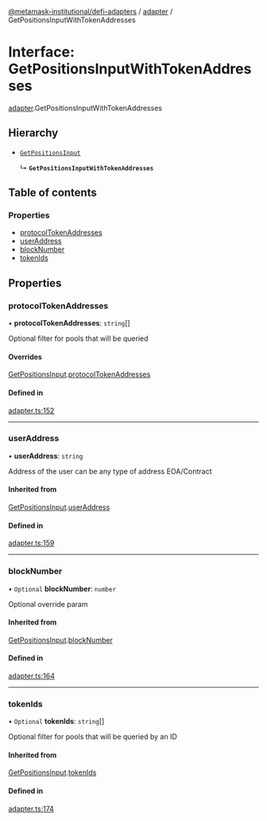 [@metamask-institutional/defi-adapters](../README.md) / [adapter](../modules/adapter.md) / GetPositionsInputWithTokenAddresses

# Interface: GetPositionsInputWithTokenAddresses

[adapter](../modules/adapter.md).GetPositionsInputWithTokenAddresses

## Hierarchy

- [`GetPositionsInput`](adapter.GetPositionsInput.md)

  ↳ **`GetPositionsInputWithTokenAddresses`**

## Table of contents

### Properties

- [protocolTokenAddresses](adapter.GetPositionsInputWithTokenAddresses.md#protocoltokenaddresses)
- [userAddress](adapter.GetPositionsInputWithTokenAddresses.md#useraddress)
- [blockNumber](adapter.GetPositionsInputWithTokenAddresses.md#blocknumber)
- [tokenIds](adapter.GetPositionsInputWithTokenAddresses.md#tokenids)

## Properties

### protocolTokenAddresses

• **protocolTokenAddresses**: `string`[]

Optional filter for pools that will be queried

#### Overrides

[GetPositionsInput](adapter.GetPositionsInput.md).[protocolTokenAddresses](adapter.GetPositionsInput.md#protocoltokenaddresses)

#### Defined in

[adapter.ts:152](https://github.com/consensys-vertical-apps/mmi-defi-adapters/blob/main/src/types/adapter.ts#L152)

___

### userAddress

• **userAddress**: `string`

Address of the user can be any type of address EOA/Contract

#### Inherited from

[GetPositionsInput](adapter.GetPositionsInput.md).[userAddress](adapter.GetPositionsInput.md#useraddress)

#### Defined in

[adapter.ts:159](https://github.com/consensys-vertical-apps/mmi-defi-adapters/blob/main/src/types/adapter.ts#L159)

___

### blockNumber

• `Optional` **blockNumber**: `number`

Optional override param

#### Inherited from

[GetPositionsInput](adapter.GetPositionsInput.md).[blockNumber](adapter.GetPositionsInput.md#blocknumber)

#### Defined in

[adapter.ts:164](https://github.com/consensys-vertical-apps/mmi-defi-adapters/blob/main/src/types/adapter.ts#L164)

___

### tokenIds

• `Optional` **tokenIds**: `string`[]

Optional filter for pools that will be queried by an ID

#### Inherited from

[GetPositionsInput](adapter.GetPositionsInput.md).[tokenIds](adapter.GetPositionsInput.md#tokenids)

#### Defined in

[adapter.ts:174](https://github.com/consensys-vertical-apps/mmi-defi-adapters/blob/main/src/types/adapter.ts#L174)
